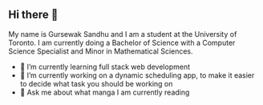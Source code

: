 ## Hi there 👋

My name is Gursewak Sandhu and I am a student at the University of Toronto. I am currently doing a Bachelor of Science with a Computer Science Specialist and Minor in Mathematical Sciences.

- 🌱 I’m currently learning full stack web development
- 🔭 I’m currently working on a dynamic scheduling app, to make it easier to decide what task you should be working on
- 💬 Ask me about what manga I am currently reading



<!--
**gursewaksandhu/gursewaksandhu** is a ✨ _special_ ✨ repository because its `README.md` (this file) appears on your GitHub profile.

Here are some ideas to get you started:

- 🔭 I’m currently working on ...
- 🌱 I’m currently learning ...
- 👯 I’m looking to collaborate on ...
- 🤔 I’m looking for help with ...
- 💬 Ask me about ...
- 📫 How to reach me: ...
- 😄 Pronouns: ...
- ⚡ Fun fact: ...
-->
